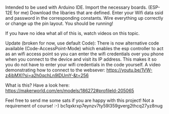 Intended to be used with Arduino IDE.
Import the necessary boards. (ESP-12E for me)
Download the libaries that are defined.
Enter your Wifi data ssid and password in the corresponding constants.
Wire everything up correctly or change up the pin layout.
You should be running!

If you have no idea what all of this is, watch videos on this topic.

Update (broken for now, use default Code):
There is now alternative code available (Code-AccessPoint-Mode) which enables the esp controller to act as an wifi access point so you can enter the wifi credentials over you phone when you connect to the device and visit its IP address. This makes it so you do not have to enter your wifi credentials in the code yourself. 
A video demonstrating how to connect to the websever:
https://youtu.be/1VW-z4ibMXI?si=a2h0qchLn9lDUmY-&t=256


What is this?
Have a look here: https://makerworld.com/en/models/186272#profileId-205065

Feel free to send me some sats if you are happy with this project! Not a requirement of course! :-)
bc1qxkrxp7eynzv7ty59l359gverg2thcq27yz8nug
